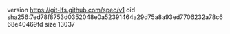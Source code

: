 version https://git-lfs.github.com/spec/v1
oid sha256:7ed78f8753d0352048e0a52391464a29d75a8a93ed7706232a78c668e40469fd
size 13037
